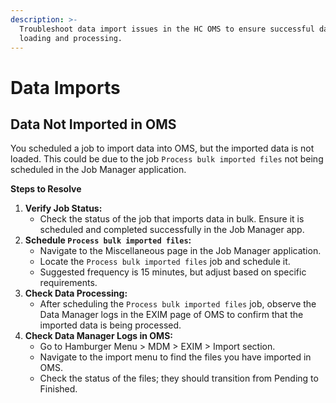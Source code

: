 ```yaml
---
description: >-
  Troubleshoot data import issues in the HC OMS to ensure successful data
  loading and processing.
---
```


# Data Imports

## Data Not Imported in OMS

You scheduled a job to import data into OMS, but the imported data is not loaded. This could be due to the job `Process bulk imported files` not being scheduled in the Job Manager application.

**Steps to Resolve**

1. **Verify Job Status:**
   * Check the status of the job that imports data in bulk. Ensure it is scheduled and completed successfully in the Job Manager app.
2. **Schedule `Process bulk imported files`:**
   * Navigate to the Miscellaneous page in the Job Manager application.
   * Locate the `Process bulk imported files` job and schedule it.
   * Suggested frequency is 15 minutes, but adjust based on specific requirements.
3. **Check Data Processing:**
   * After scheduling the `Process bulk imported files` job, observe the Data Manager logs in the EXIM page of OMS to confirm that the imported data is being processed.
4. **Check Data Manager Logs in OMS:**
   * Go to Hamburger Menu > MDM > EXIM > Import section.
   * Navigate to the import menu to find the files you have imported in OMS.
   * Check the status of the files; they should transition from Pending to Finished.
